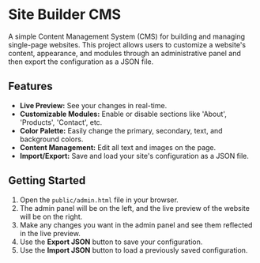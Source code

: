 # Site Builder CMS

A simple Content Management System (CMS) for building and managing single-page websites. This project allows users to customize a website's content, appearance, and modules through an administrative panel and then export the configuration as a JSON file.

## Features

- **Live Preview:** See your changes in real-time.
- **Customizable Modules:** Enable or disable sections like 'About', 'Products', 'Contact', etc.
- **Color Palette:** Easily change the primary, secondary, text, and background colors.
- **Content Management:** Edit all text and images on the page.
- **Import/Export:** Save and load your site's configuration as a JSON file.

## Getting Started

1.  Open the `public/admin.html` file in your browser.
2.  The admin panel will be on the left, and the live preview of the website will be on the right.
3.  Make any changes you want in the admin panel and see them reflected in the live preview.
4.  Use the **Export JSON** button to save your configuration.
5.  Use the **Import JSON** button to load a previously saved configuration.
